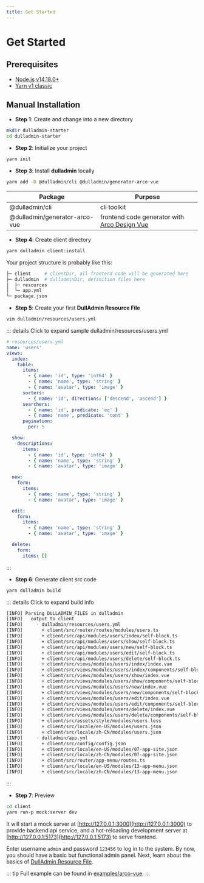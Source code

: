 ```yaml
---
title: Get Started
---
```


# Get Started

## Prerequisites

- [Node.js v14.18.0+](https://nodejs.org/)
- [Yarn v1 classic](https://classic.yarnpkg.com/en/)

## Manual Installation

- **Step 1**: Create and change into a new directory

```bash
mkdir dulladmin-starter
cd dulladmin-starter
```

- **Step 2**: Initialize your project

```bash
yarn init
```

- **Step 3**: Install **dulladmin** locally

```bash
yarn add -D @dulladmin/cli @dulladmin/generator-arco-vue
```

| Package                       | Purpose                                                                 |
| ----------------------------- | ----------------------------------------------------------------------- |
| @dulladmin/cli                | cli toolkit                                                             |
| @dulladmin/generator-arco-vue | frontend code generator with [Arco Design Vue](https://arco.design/vue) |

- **Step 4**: Create client directory

```bash
yarn dulladmin client:install
```

Your project structure is probably like this:

```bash
├─ client     # clientDir, all frontend code will be generated here
├─ dulladmin  # dulladminDir, definition files here
│  ├─ resources
│  └─ app.yml
└─ package.json
```

- **Step 5**: Create your first **DullAdmin Resource File**

```bash
vim dulladmin/resources/users.yml
```

::: details Click to expand sample dulladmin/resources/users.yml

```yml
# resources/users.yml
name: 'users'
views:
  index:
    table:
      items:
        - { name: 'id', type: 'int64' }
        - { name: 'name', type: 'string' }
        - { name: 'avatar', type: 'image' }
      sorters:
        - { name: 'id', directions: ['descend', 'ascend'] }
      searchers:
        - { name: 'id', predicate: 'eq' }
        - { name: 'name', predicate: 'cont' }
      pagination:
        per: 5

  show:
    descriptions:
      items:
        - { name: 'id', type: 'int64' }
        - { name: 'name', type: 'string' }
        - { name: 'avatar', type: 'image' }

  new:
    form:
      items:
        - { name: 'name', type: 'string' }
        - { name: 'avatar', type: 'image' }

  edit:
    form:
      items:
        - { name: 'name', type: 'string' }
        - { name: 'avatar', type: 'image' }

  delete:
    form:
      items: []
```

:::

- **Step 6**: Generate client src code

```bash
yarn dulladmin build
```

::: details Click to expand build info

```bash
[INFO] Parsing DULLADMIN_FILES in dulladmin
[INFO]   output to client
[INFO]     - dulladmin/resources/users.yml
[INFO]       + client/src/router/routes/modules/users.ts
[INFO]       + client/src/api/modules/users/index/self-block.ts
[INFO]       + client/src/api/modules/users/show/self-block.ts
[INFO]       + client/src/api/modules/users/new/self-block.ts
[INFO]       + client/src/api/modules/users/edit/self-block.ts
[INFO]       + client/src/api/modules/users/delete/self-block.ts
[INFO]       + client/src/views/modules/users/index/index.vue
[INFO]       + client/src/views/modules/users/index/components/self-block.vue
[INFO]       + client/src/views/modules/users/show/index.vue
[INFO]       + client/src/views/modules/users/show/components/self-block.vue
[INFO]       + client/src/views/modules/users/new/index.vue
[INFO]       + client/src/views/modules/users/new/components/self-block.vue
[INFO]       + client/src/views/modules/users/edit/index.vue
[INFO]       + client/src/views/modules/users/edit/components/self-block.vue
[INFO]       + client/src/views/modules/users/delete/index.vue
[INFO]       + client/src/views/modules/users/delete/components/self-block.vue
[INFO]       + client/src/assets/style/modules/users.less
[INFO]       + client/src/locale/en-US/modules/users.json
[INFO]       + client/src/locale/zh-CN/modules/users.json
[INFO]     - dulladmin/app.yml
[INFO]       + client/src/config/config.json
[INFO]       + client/src/locale/en-US/modules/07-app-site.json
[INFO]       + client/src/locale/zh-CN/modules/07-app-site.json
[INFO]       + client/src/router/app-menu/routes.ts
[INFO]       + client/src/locale/en-US/modules/13-app-menu.json
[INFO]       + client/src/locale/zh-CN/modules/13-app-menu.json
```

:::

- **Step 7**: Preview

```bash
cd client
yarn run-p mock:server dev
```

It will start a mock server at [http://127.0.0.1:3000](http://127.0.0.1:3000) to provide backend api service, and a
hot-reloading development server at [http://127.0.0.1:5173](http://127.0.0.1:5173) to serve frontend.

Enter username `admin` and password `123456` to log in to the system. By now, you should have a basic but functional
admin panel. Next, learn about the basics of [DullAdmin Resource File](./configuration.md).

::: tip
Full example can be found in [examples/arco-vue](https://github.com/dulladmin/dulladmin/tree/main/examples/arco-vue).
:::
